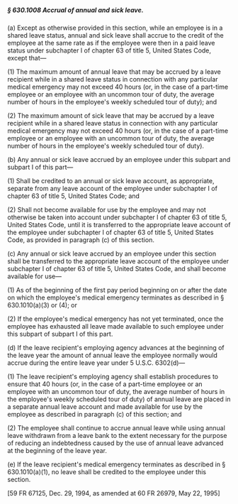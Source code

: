 ##### § 630.1008 Accrual of annual and sick leave. #####

(a) Except as otherwise provided in this section, while an employee is in a shared leave status, annual and sick leave shall accrue to the credit of the employee at the same rate as if the employee were then in a paid leave status under subchapter I of chapter 63 of title 5, United States Code, except that—

(1) The maximum amount of annual leave that may be accrued by a leave recipient while in a shared leave status in connection with any particular medical emergency may not exceed 40 hours (or, in the case of a part-time employee or an employee with an uncommon tour of duty, the average number of hours in the employee's weekly scheduled tour of duty); and

(2) The maximum amount of sick leave that may be accrued by a leave recipient while in a shared leave status in connection with any particular medical emergency may not exceed 40 hours (or, in the case of a part-time employee or an employee with an uncommon tour of duty, the average number of hours in the employee's weekly scheduled tour of duty).

(b) Any annual or sick leave accrued by an employee under this subpart and subpart I of this part—

(1) Shall be credited to an annual or sick leave account, as appropriate, separate from any leave account of the employee under subchapter I of chapter 63 of title 5, United States Code; and

(2) Shall not become available for use by the employee and may not otherwise be taken into account under subchapter I of chapter 63 of title 5, United States Code, until it is transferred to the appropriate leave account of the employee under subchapter I of chapter 63 of title 5, United States Code, as provided in paragraph (c) of this section.

(c) Any annual or sick leave accrued by an employee under this section shall be transferred to the appropriate leave account of the employee under subchapter I of chapter 63 of title 5, United States Code, and shall become available for use—

(1) As of the beginning of the first pay period beginning on or after the date on which the employee's medical emergency terminates as described in § 630.1010(a)(3) or (4); or

(2) If the employee's medical emergency has not yet terminated, once the employee has exhausted all leave made available to such employee under this subpart of subpart I of this part.

(d) If the leave recipient's employing agency advances at the beginning of the leave year the amount of annual leave the employee normally would accrue during the entire leave year under 5 U.S.C. 6302(d)—

(1) The leave recipient's employing agency shall establish procedures to ensure that 40 hours (or, in the case of a part-time employee or an employee with an uncommon tour of duty, the average number of hours in the employee's weekly scheduled tour of duty) of annual leave are placed in a separate annual leave account and made available for use by the employee as described in paragraph (c) of this section; and

(2) The employee shall continue to accrue annual leave while using annual leave withdrawn from a leave bank to the extent necessary for the purpose of reducing an indebtedness caused by the use of annual leave advanced at the beginning of the leave year.

(e) If the leave recipient's medical emergency terminates as described in § 630.1010(a)(1), no leave shall be credited to the employee under this section.

[59 FR 67125, Dec. 29, 1994, as amended at 60 FR 26979, May 22, 1995]
